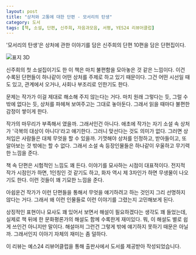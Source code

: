 ```yaml
---
layout: post
title: "상처와 고통에 대한 단편 - 모서리의 탄생"
category: 도서
tags: [책, 소설, 단편, 신주희, 자음과모음, 서평, YES24 리뷰어클럽]
---
```


'모서리의 탄생'은
상처에 관한 이야기를 담은 신주희의 단편 10편을 담은 단편집이다.

![표지 3D](https://lh3.googleusercontent.com/CufxzKpQEOp1WMZbkcglhPZ36rOrGEBGNJgfHJkUaF-VYoa1A-NOqdIufQxAk5OgimuBdbagn69Hfw=s480)

신주희의 첫 소설집이기도 한 이 책은
마치 불편함을 모아놓은 것 같은 느낌이다.
이건 수록된 단편들이 하나같이 어떤 상처를 주제로 하고 있기 때문이다.
그건 어떤 시선일 때도 있고, 관계에서 오거나, 사회나 부조리로 인한기도 한다.

문제는 작가가 이걸 제대로 해소해 주지 않는다는 거다.
마치 원래 그렇다는 듯,
그럴 수 밖에 없다는 듯,
상처를 파헤쳐 보여주고는 그대로 놓아둔다.
그래서 읽을 때마다 불편한 감정이 쌓이게 한다.

작가의 마무리가 부족해서 였을까.
그래서인건 아니다.
애초에 작가는 자기 소설 속 상처가 '극복의 대상이 아니다'라고 얘기한다.
그러니 맞선다는 것도 의미가 없다.
그러면 상처입은 사람들은 대체 무엇을 할 수 있을까.
기껏해야 상처를 인정하고, 받아들이고, 또 알아보는 것 밖에는 할 수 없다.
그래서 소설 속 등장인물들은 하나같이 우울하고 무기력한 느낌을 준다.

책 속 단편은 시험적인 느낌도 꽤 든다.
이야기를 묘사하는 시점이 대표적이다.
전지적 작가 시점인가 하면,
1인칭인 것 같기도 하고,
화자 역시 제 3자인가 하면 무생물이 나오기도 한다.
이런 것들이 꽤 기묘한 느낌을 준다.

아쉽운건 작가가 이런 단편들을 통해서 무엇을 얘기하려고 하는 것인지
그리 선명하지 않다는 거다.
그래서 왜 이런 인물들로 이런 이야기를 그렸는지 고민해보게 된다.

상징적인 표현이나 묘사도 꽤 있어서 보면서 해설이 필요하겠다는 생각도 꽤 들었는데,
실제로 책 뒤에 한 문화평론가의 해설도 함께 수록한게 재미있다.
뭐, 이 해설도 별로 쉽게 쓰인건 아니지만 말이다.
해설마저 그런건 그렇게 밖에 얘기하지 못하기 때문은 아닐까.
그래서인지 이야기 자체의 재미는 좀 덜하다.



<div class="im im-info">
이 리뷰는 예스24 리뷰어클럽을 통해 출판사에서 도서를 제공받아 작성되었습니다.
</div>
